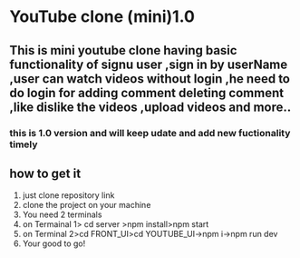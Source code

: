 # YouTube clone (mini)1.0
## This is mini youtube clone having basic functionality of signu user ,sign in by userName ,user can watch videos without login ,he need to do login for adding comment deleting comment ,like dislike the videos ,upload videos and more..
### this is 1.0 version and will keep udate and add new fuctionality timely

## how to get it
1. just clone repository link
2. clone the project on your machine
3. You need 2 terminals
4. on Termainal 1> cd server >npm install>npm start
5. on Terminal 2>cd FRONT_UI>cd YOUTUBE_UI->npm i->npm run dev
6. Your good to go!
   
   
